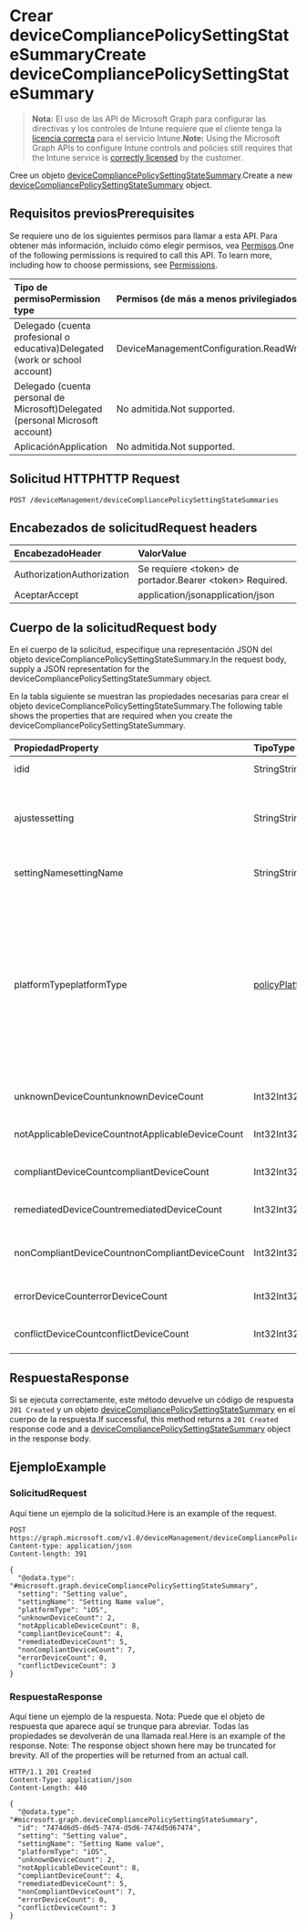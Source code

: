 # <a name="create-devicecompliancepolicysettingstatesummary"></a><span data-ttu-id="23d84-101">Crear deviceCompliancePolicySettingStateSummary</span><span class="sxs-lookup"><span data-stu-id="23d84-101">Create deviceCompliancePolicySettingStateSummary</span></span>

> <span data-ttu-id="23d84-102">**Nota:** El uso de las API de Microsoft Graph para configurar las directivas y los controles de Intune requiere que el cliente tenga la [licencia correcta](https://go.microsoft.com/fwlink/?linkid=839381) para el servicio Intune.</span><span class="sxs-lookup"><span data-stu-id="23d84-102">**Note:** Using the Microsoft Graph APIs to configure Intune controls and policies still requires that the Intune service is [correctly licensed](https://go.microsoft.com/fwlink/?linkid=839381) by the customer.</span></span>

<span data-ttu-id="23d84-103">Cree un objeto [deviceCompliancePolicySettingStateSummary](../resources/intune_deviceconfig_devicecompliancepolicysettingstatesummary.md).</span><span class="sxs-lookup"><span data-stu-id="23d84-103">Create a new [deviceCompliancePolicySettingStateSummary](../resources/intune_deviceconfig_devicecompliancepolicysettingstatesummary.md) object.</span></span>
## <a name="prerequisites"></a><span data-ttu-id="23d84-104">Requisitos previos</span><span class="sxs-lookup"><span data-stu-id="23d84-104">Prerequisites</span></span>
<span data-ttu-id="23d84-p101">Se requiere uno de los siguientes permisos para llamar a esta API. Para obtener más información, incluido cómo elegir permisos, vea [Permisos](../../../concepts/permissions_reference.md).</span><span class="sxs-lookup"><span data-stu-id="23d84-p101">One of the following permissions is required to call this API. To learn more, including how to choose permissions, see [Permissions](../../../concepts/permissions_reference.md).</span></span>

|<span data-ttu-id="23d84-107">Tipo de permiso</span><span class="sxs-lookup"><span data-stu-id="23d84-107">Permission type</span></span>|<span data-ttu-id="23d84-108">Permisos (de más a menos privilegiados)</span><span class="sxs-lookup"><span data-stu-id="23d84-108">Permissions (from most to least privileged)</span></span>|
|:---|:---|
|<span data-ttu-id="23d84-109">Delegado (cuenta profesional o educativa)</span><span class="sxs-lookup"><span data-stu-id="23d84-109">Delegated (work or school account)</span></span>|<span data-ttu-id="23d84-110">DeviceManagementConfiguration.ReadWrite.All</span><span class="sxs-lookup"><span data-stu-id="23d84-110">DeviceManagementConfiguration.ReadWrite.All</span></span>|
|<span data-ttu-id="23d84-111">Delegado (cuenta personal de Microsoft)</span><span class="sxs-lookup"><span data-stu-id="23d84-111">Delegated (personal Microsoft account)</span></span>|<span data-ttu-id="23d84-112">No admitida.</span><span class="sxs-lookup"><span data-stu-id="23d84-112">Not supported.</span></span>|
|<span data-ttu-id="23d84-113">Aplicación</span><span class="sxs-lookup"><span data-stu-id="23d84-113">Application</span></span>|<span data-ttu-id="23d84-114">No admitida.</span><span class="sxs-lookup"><span data-stu-id="23d84-114">Not supported.</span></span>|

## <a name="http-request"></a><span data-ttu-id="23d84-115">Solicitud HTTP</span><span class="sxs-lookup"><span data-stu-id="23d84-115">HTTP Request</span></span>
<!-- {
  "blockType": "ignored"
}
-->
``` http
POST /deviceManagement/deviceCompliancePolicySettingStateSummaries
```

## <a name="request-headers"></a><span data-ttu-id="23d84-116">Encabezados de solicitud</span><span class="sxs-lookup"><span data-stu-id="23d84-116">Request headers</span></span>
|<span data-ttu-id="23d84-117">Encabezado</span><span class="sxs-lookup"><span data-stu-id="23d84-117">Header</span></span>|<span data-ttu-id="23d84-118">Valor</span><span class="sxs-lookup"><span data-stu-id="23d84-118">Value</span></span>|
|:---|:---|
|<span data-ttu-id="23d84-119">Authorization</span><span class="sxs-lookup"><span data-stu-id="23d84-119">Authorization</span></span>|<span data-ttu-id="23d84-120">Se requiere &lt;token&gt; de portador.</span><span class="sxs-lookup"><span data-stu-id="23d84-120">Bearer &lt;token&gt; Required.</span></span>|
|<span data-ttu-id="23d84-121">Aceptar</span><span class="sxs-lookup"><span data-stu-id="23d84-121">Accept</span></span>|<span data-ttu-id="23d84-122">application/json</span><span class="sxs-lookup"><span data-stu-id="23d84-122">application/json</span></span>|

## <a name="request-body"></a><span data-ttu-id="23d84-123">Cuerpo de la solicitud</span><span class="sxs-lookup"><span data-stu-id="23d84-123">Request body</span></span>
<span data-ttu-id="23d84-124">En el cuerpo de la solicitud, especifique una representación JSON del objeto deviceCompliancePolicySettingStateSummary.</span><span class="sxs-lookup"><span data-stu-id="23d84-124">In the request body, supply a JSON representation for the deviceCompliancePolicySettingStateSummary object.</span></span>

<span data-ttu-id="23d84-125">En la tabla siguiente se muestran las propiedades necesarias para crear el objeto deviceCompliancePolicySettingStateSummary.</span><span class="sxs-lookup"><span data-stu-id="23d84-125">The following table shows the properties that are required when you create the deviceCompliancePolicySettingStateSummary.</span></span>

|<span data-ttu-id="23d84-126">Propiedad</span><span class="sxs-lookup"><span data-stu-id="23d84-126">Property</span></span>|<span data-ttu-id="23d84-127">Tipo</span><span class="sxs-lookup"><span data-stu-id="23d84-127">Type</span></span>|<span data-ttu-id="23d84-128">Descripción</span><span class="sxs-lookup"><span data-stu-id="23d84-128">Description</span></span>|
|:---|:---|:---|
|<span data-ttu-id="23d84-129">id</span><span class="sxs-lookup"><span data-stu-id="23d84-129">id</span></span>|<span data-ttu-id="23d84-130">String</span><span class="sxs-lookup"><span data-stu-id="23d84-130">String</span></span>|<span data-ttu-id="23d84-131">Clave de la entidad.</span><span class="sxs-lookup"><span data-stu-id="23d84-131">Key of the entity.</span></span>|
|<span data-ttu-id="23d84-132">ajustes</span><span class="sxs-lookup"><span data-stu-id="23d84-132">setting</span></span>|<span data-ttu-id="23d84-133">String</span><span class="sxs-lookup"><span data-stu-id="23d84-133">String</span></span>|<span data-ttu-id="23d84-134">El nombre de la clase de configuración y el nombre de propiedad.</span><span class="sxs-lookup"><span data-stu-id="23d84-134">The setting class name and property name.</span></span>|
|<span data-ttu-id="23d84-135">settingName</span><span class="sxs-lookup"><span data-stu-id="23d84-135">settingName</span></span>|<span data-ttu-id="23d84-136">String</span><span class="sxs-lookup"><span data-stu-id="23d84-136">String</span></span>|<span data-ttu-id="23d84-137">Nombre de la configuración.</span><span class="sxs-lookup"><span data-stu-id="23d84-137">Name of the setting.</span></span>|
|<span data-ttu-id="23d84-138">platformType</span><span class="sxs-lookup"><span data-stu-id="23d84-138">platformType</span></span>|[<span data-ttu-id="23d84-139">policyPlatformType</span><span class="sxs-lookup"><span data-stu-id="23d84-139">policyPlatformType</span></span>](../resources/intune_deviceconfig_policyplatformtype.md)|<span data-ttu-id="23d84-140">Plataforma de configuración.</span><span class="sxs-lookup"><span data-stu-id="23d84-140">Setting platform.</span></span> <span data-ttu-id="23d84-141">Los valores posibles son: `android`, `iOS`, `macOS`, `windowsPhone81`, `windows81AndLater`, `windows10AndLater`, `androidWorkProfile` y `all`.</span><span class="sxs-lookup"><span data-stu-id="23d84-141">Possible values are: `android`, `iOS`, `macOS`, `windowsPhone81`, `windows81AndLater`, `windows10AndLater`, `androidWorkProfile`, `all`.</span></span>|
|<span data-ttu-id="23d84-142">unknownDeviceCount</span><span class="sxs-lookup"><span data-stu-id="23d84-142">unknownDeviceCount</span></span>|<span data-ttu-id="23d84-143">Int32</span><span class="sxs-lookup"><span data-stu-id="23d84-143">Int32</span></span>|<span data-ttu-id="23d84-144">Número de dispositivos desconocidos</span><span class="sxs-lookup"><span data-stu-id="23d84-144">Number of unknown devices</span></span>|
|<span data-ttu-id="23d84-145">notApplicableDeviceCount</span><span class="sxs-lookup"><span data-stu-id="23d84-145">notApplicableDeviceCount</span></span>|<span data-ttu-id="23d84-146">Int32</span><span class="sxs-lookup"><span data-stu-id="23d84-146">Int32</span></span>|<span data-ttu-id="23d84-147">Número de dispositivos no aplicables</span><span class="sxs-lookup"><span data-stu-id="23d84-147">Number of not applicable devices</span></span>|
|<span data-ttu-id="23d84-148">compliantDeviceCount</span><span class="sxs-lookup"><span data-stu-id="23d84-148">compliantDeviceCount</span></span>|<span data-ttu-id="23d84-149">Int32</span><span class="sxs-lookup"><span data-stu-id="23d84-149">Int32</span></span>|<span data-ttu-id="23d84-150">Número de dispositivos compatibles</span><span class="sxs-lookup"><span data-stu-id="23d84-150">Number of compliant devices</span></span>|
|<span data-ttu-id="23d84-151">remediatedDeviceCount</span><span class="sxs-lookup"><span data-stu-id="23d84-151">remediatedDeviceCount</span></span>|<span data-ttu-id="23d84-152">Int32</span><span class="sxs-lookup"><span data-stu-id="23d84-152">Int32</span></span>|<span data-ttu-id="23d84-153">Número de dispositivos corregidos</span><span class="sxs-lookup"><span data-stu-id="23d84-153">Number of remediated devices</span></span>|
|<span data-ttu-id="23d84-154">nonCompliantDeviceCount</span><span class="sxs-lookup"><span data-stu-id="23d84-154">nonCompliantDeviceCount</span></span>|<span data-ttu-id="23d84-155">Int32</span><span class="sxs-lookup"><span data-stu-id="23d84-155">Int32</span></span>|<span data-ttu-id="23d84-156">Número de dispositivos no compatibles</span><span class="sxs-lookup"><span data-stu-id="23d84-156">Number of NonCompliant devices</span></span>|
|<span data-ttu-id="23d84-157">errorDeviceCount</span><span class="sxs-lookup"><span data-stu-id="23d84-157">errorDeviceCount</span></span>|<span data-ttu-id="23d84-158">Int32</span><span class="sxs-lookup"><span data-stu-id="23d84-158">Int32</span></span>|<span data-ttu-id="23d84-159">Número de dispositivos con error</span><span class="sxs-lookup"><span data-stu-id="23d84-159">Number of error devices</span></span>|
|<span data-ttu-id="23d84-160">conflictDeviceCount</span><span class="sxs-lookup"><span data-stu-id="23d84-160">conflictDeviceCount</span></span>|<span data-ttu-id="23d84-161">Int32</span><span class="sxs-lookup"><span data-stu-id="23d84-161">Int32</span></span>|<span data-ttu-id="23d84-162">Número de dispositivos en conflicto</span><span class="sxs-lookup"><span data-stu-id="23d84-162">Number of conflict devices</span></span>|



## <a name="response"></a><span data-ttu-id="23d84-163">Respuesta</span><span class="sxs-lookup"><span data-stu-id="23d84-163">Response</span></span>
<span data-ttu-id="23d84-164">Si se ejecuta correctamente, este método devuelve un código de respuesta `201 Created` y un objeto [deviceCompliancePolicySettingStateSummary](../resources/intune_deviceconfig_devicecompliancepolicysettingstatesummary.md) en el cuerpo de la respuesta.</span><span class="sxs-lookup"><span data-stu-id="23d84-164">If successful, this method returns a `201 Created` response code and a [deviceCompliancePolicySettingStateSummary](../resources/intune_deviceconfig_devicecompliancepolicysettingstatesummary.md) object in the response body.</span></span>

## <a name="example"></a><span data-ttu-id="23d84-165">Ejemplo</span><span class="sxs-lookup"><span data-stu-id="23d84-165">Example</span></span>
### <a name="request"></a><span data-ttu-id="23d84-166">Solicitud</span><span class="sxs-lookup"><span data-stu-id="23d84-166">Request</span></span>
<span data-ttu-id="23d84-167">Aquí tiene un ejemplo de la solicitud.</span><span class="sxs-lookup"><span data-stu-id="23d84-167">Here is an example of the request.</span></span>
``` http
POST https://graph.microsoft.com/v1.0/deviceManagement/deviceCompliancePolicySettingStateSummaries
Content-type: application/json
Content-length: 391

{
  "@odata.type": "#microsoft.graph.deviceCompliancePolicySettingStateSummary",
  "setting": "Setting value",
  "settingName": "Setting Name value",
  "platformType": "iOS",
  "unknownDeviceCount": 2,
  "notApplicableDeviceCount": 8,
  "compliantDeviceCount": 4,
  "remediatedDeviceCount": 5,
  "nonCompliantDeviceCount": 7,
  "errorDeviceCount": 0,
  "conflictDeviceCount": 3
}
```

### <a name="response"></a><span data-ttu-id="23d84-168">Respuesta</span><span class="sxs-lookup"><span data-stu-id="23d84-168">Response</span></span>
<span data-ttu-id="23d84-p103">Aquí tiene un ejemplo de la respuesta. Nota: Puede que el objeto de respuesta que aparece aquí se trunque para abreviar. Todas las propiedades se devolverán de una llamada real.</span><span class="sxs-lookup"><span data-stu-id="23d84-p103">Here is an example of the response. Note: The response object shown here may be truncated for brevity. All of the properties will be returned from an actual call.</span></span>
``` http
HTTP/1.1 201 Created
Content-Type: application/json
Content-Length: 440

{
  "@odata.type": "#microsoft.graph.deviceCompliancePolicySettingStateSummary",
  "id": "7474d6d5-d6d5-7474-d5d6-7474d5d67474",
  "setting": "Setting value",
  "settingName": "Setting Name value",
  "platformType": "iOS",
  "unknownDeviceCount": 2,
  "notApplicableDeviceCount": 8,
  "compliantDeviceCount": 4,
  "remediatedDeviceCount": 5,
  "nonCompliantDeviceCount": 7,
  "errorDeviceCount": 0,
  "conflictDeviceCount": 3
}
```



